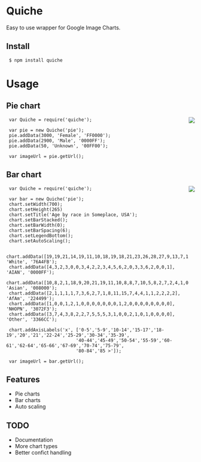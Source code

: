 
# Quiche

  Easy to use wrapper for Google Image Charts.

## Install

     $ npm install quiche

# Usage

## Pie chart

  <img src="http://chart.googleapis.com/chart?cht=p&chd=t:3000,2900,50&chco=FF0000,0000FF,00FF00&chdl=Female|Male|Unknown&chds=a&chbh=a,4,23&chdlp=|&chdls=,&chs=300x200" style="float:right;">

     var Quiche = require('quiche');
     
     var pie = new Quiche('pie');
     pie.addData(3000, 'Female', 'FF0000');
     pie.addData(2900, 'Male', '0000FF');
     pie.addData(50, 'Unknown', '00FF00');

     var imageUrl = pie.getUrl();

## Bar chart
   
  <img src="https://chart.googleapis.com/chart?cht=bvs&chtt=Age+by+race+in+Someplace,+USA&chts=,,&chd=t:19,19,21,14,19,11,10,18,19,18,21,23,26,28,27,9,13,7,11,16,12,9,8|4,3,2,3,0,0,3,4,2,2,3,4,5,6,2,0,3,3,6,2,0,0,1|10,8,2,1,18,9,20,21,19,11,10,8,8,7,10,5,8,2,7,2,4,1,0|2,1,1,1,1,7,3,6,2,7,1,8,11,15,7,4,4,1,1,2,2,2,2|1,0,0,1,2,1,0,0,0,0,0,0,0,1,2,0,0,0,0,0,0,0,0|3,7,4,3,8,2,2,7,5,5,5,3,1,0,0,2,1,0,1,0,0,0,0&chco=76A4FB,0000FF,008000,224499,3072F3,3366CC&chdl=White|AIAN|Asian|AfAm|NHOPN|Other&chds=a&chxt=x,y&chxl=0:|0-5|5-9|10-14|15-17|18-19|20|21|22-24|25-29|30-34|35-39|40-44|45-49|50-54|55-59|60-61|62-64|65-66|67-69|70-74|75-79|80-84|85%20%3E&chbh=a,6,0&chdlp=b|&chdls=,&chs=700x265" style="float:right;">

     var Quiche = require('quiche');
     
     var bar = new Quiche('pie');
     chart.setWidth(700);
     chart.setHeight(265)
     chart.setTitle('Age by race in Someplace, USA');
     chart.setBarStacked();
     chart.setBarWidth(0);
     chart.setBarSpacing(6);
     chart.setLegendBottom();
     chart.setAutoScaling();

     chart.addData([19,19,21,14,19,11,10,18,19,18,21,23,26,28,27,9,13,7,11,16,12,9,8], 'White', '76A4FB');
     chart.addData([4,3,2,3,0,0,3,4,2,2,3,4,5,6,2,0,3,3,6,2,0,0,1], 'AIAN', '0000FF');
     chart.addData([10,8,2,1,18,9,20,21,19,11,10,8,8,7,10,5,8,2,7,2,4,1,0], 'Asian', '008000');
     chart.addData([2,1,1,1,1,7,3,6,2,7,1,8,11,15,7,4,4,1,1,2,2,2,2], 'AfAm', '224499');
     chart.addData([1,0,0,1,2,1,0,0,0,0,0,0,0,1,2,0,0,0,0,0,0,0,0], 'NHOPN', '3072F3');
     chart.addData([3,7,4,3,8,2,2,7,5,5,5,3,1,0,0,2,1,0,1,0,0,0,0], 'Other', '3366CC');

     chart.addAxisLabels('x', ['0-5','5-9','10-14','15-17','18-19','20','21','22-24','25-29','30-34','35-39',
                              '40-44','45-49','50-54','55-59','60-61','62-64','65-66','67-69','70-74','75-79',
                              '80-84','85 >']);

     var imageUrl = bar.getUrl();

## Features

  * Pie charts
  * Bar charts
  * Auto scaling

## TODO

  * Documentation  
  * More chart types
  * Better confict handling
